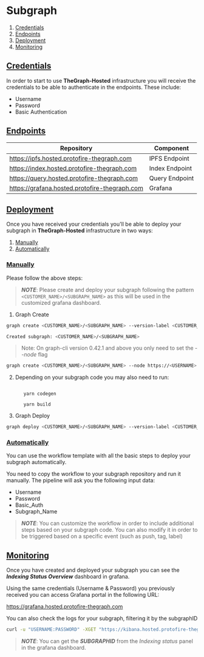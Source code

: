 # Subgraph

 1. [Credentials](#credentials)
 2. [Endpoints](#endpoints)
 3. [Deployment](#deployment)
 4. [Monitoring](#monitoring)

## [Credentials](#subgraph)

In order to start to use **TheGraph-Hosted** infrastructure you will receive the credentials to be able to authenticate in the endpoints. These include:
 - Username
 - Password
 - Basic Authentication

## [Endpoints](#subgraph)

| Repository                                     | Component      |
| ---------------------------------------------  | -------------- |
| https://ipfs.hosted.protofire-thegraph.com     | IPFS Endpoint  |
| https://index.hosted.protofire-thegraph.com    | Index Endpoint |
| https://query.hosted.protofire-thegraph.com    | Query Endpoint |
| https://grafana.hosted.protofire-thegraph.com  | Grafana        |

## [Deployment](#subgraph)

Once you have received your credentials you'll be able to deploy your subgraph in **TheGraph-Hosted** infrastructure in two ways:

 1. [Manually](#manually)
 2. [Automatically](#automatically)

### [Manually](#deployment)

Please follow the above steps:

 > **_NOTE_**: Please create and deploy your subgraph following the pattern `<CUSTOMER_NAME>/<SUBGRAPH_NAME>` as this will be used in the customized grafana dashboard.

 1. Graph Create
 ```bash
 graph create <CUSTOMER_NAME>/<SUBGRAPH_NAME> --version-label <CUSTOMER_NAME>/<SUBGRAPH_NAME> --headers "{\"Authorization\": \"Basic <BASIC_AUTH>\"}" --ipfs https://ipfs.hosted.protofire-thegraph.com --node https://<USERNAME>:<PASSWORD>@index.hosted.protofire-thegraph.com
 
 Created subgraph: <CUSTOMER_NAME>/<SUBGRAPH_NAME>
 ```
 > Note: On graph-cli version 0.42.1 and above you only need to set the _--node_ flag
 ```bash
 graph create <CUSTOMER_NAME>/<SUBGRAPH_NAME> --node https://<USERNAME>:<PASSWORD>@index.hosted.protofire-thegraph.com
 ```

 2. Depending on your subgraph code you may also need to run:
 
    ```yarn install
   
       yarn codegen
   
       yarn build
    ```

 3. Graph Deploy
    
 ```bash
 graph deploy <CUSTOMER_NAME>/<SUBGRAPH_NAME> --version-label <CUSTOMER_NAME>/<SUBGRAPH_NAME> --headers "{\"Authorization\": \"Basic <BASIC_AUTH>\"}" --ipfs https://ipfs.hosted.protofire-thegraph.com --node https://<USERNAME>:<PASSWORD>@index.hosted.protofire-thegraph.com
 ```


### [Automatically](#deployment)

You can use the workflow template with all the basic steps to deploy your subgraph automatically.

You need to copy the workflow to your subgraph repository and run it manually. The pipeline will ask you the following input data:

 - Username
 - Password
 - Basic_Auth
 - Subgraph_Name

> **_NOTE_**: You can customize the workflow in order to include additional steps based on your subgraph code. You can also modify it in order to be triggered based on a specific event (such as push, tag, label)

## [Monitoring](#subgraph)

Once you have created and deployed your subgraph you can see the ***Indexing Status Overview*** dashboard in grafana.

Using the same credentials (Username & Password) you previously received you can access Grafana portal in the following URL:

https://grafana.hosted.protofire-thegraph.com

You can also check the logs for your subgraph, filtering it by the subgraphID

```bash
curl -u "USERNAME:PASSWORD" -XGET "https://kibana.hosted.protofire-thegraph.com/subgraph-logs/_search" -H 'Content-Type: application/json' -d '{"query": {"match_phrase": {"subgraphId": "SUBGRAPHID"}}}' 2>null | jq .
```

> **_NOTE_**: You can get the ***SUBGRAPHID*** from the _Indexing status_ panel in the grafana dashboard.
